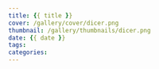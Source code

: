 ```yaml
---
title: {{ title }}
cover: /gallery/cover/dicer.png
thumbnail: /gallery/thumbnails/dicer.png
date: {{ date }}
tags: 
categories: 
---
```

